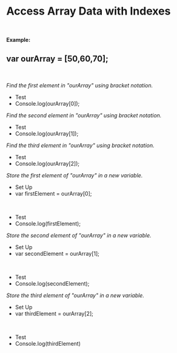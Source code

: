 # Access Array Data with Indexes

<br>

**Example:**

## var ourArray = [50,60,70];

<br>

*Find the first element in "ourArray" using bracket notation.*

* Test
* Console.log(ourArray[0]);

*Find the second element in "ourArray" using bracket notation.*

* Test
* Console.log(ourArray[1]);

*Find the third element in "ourArray" using bracket notation.*

* Test
* Console.log(ourArray[2]);

*Store the first element of "ourArray" in a new variable.*

* Set Up
* var firstElement = ourArray[0];

<br>

* Test
* Console.log(firstElement);

*Store the second element of "ourArray" in a new variable.*

* Set Up
* var secondElement = ourArray[1];

<br>

* Test
* Console.log(secondElement);

*Store the third element of "ourArray" in a new variable.*

* Set Up
* var thirdElement = ourArray[2];

<br>

* Test
* Console.log(thirdElement)